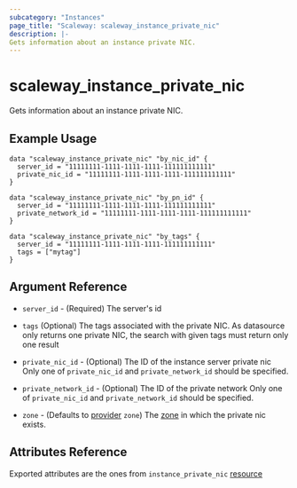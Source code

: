 ```yaml
---
subcategory: "Instances"
page_title: "Scaleway: scaleway_instance_private_nic"
description: |-
Gets information about an instance private NIC.
---
```


# scaleway_instance_private_nic

Gets information about an instance private NIC.

## Example Usage

```hcl
data "scaleway_instance_private_nic" "by_nic_id" {
  server_id = "11111111-1111-1111-1111-111111111111"
  private_nic_id = "11111111-1111-1111-1111-111111111111"
}

data "scaleway_instance_private_nic" "by_pn_id" {
  server_id = "11111111-1111-1111-1111-111111111111"
  private_network_id = "11111111-1111-1111-1111-111111111111"
}

data "scaleway_instance_private_nic" "by_tags" {
  server_id = "11111111-1111-1111-1111-111111111111"
  tags = ["mytag"]
}
```

## Argument Reference

- `server_id` - (Required) The server's id

- `tags` (Optional) The tags associated with the private NIC.
  As datasource only returns one private NIC, the search with given tags must return only one result

- `private_nic_id` - (Optional) The ID of the instance server private nic
  Only one of `private_nic_id` and `private_network_id` should be specified.

- `private_network_id` - (Optional) The ID of the private network
  Only one of `private_nic_id` and `private_network_id` should be specified.

- `zone` - (Defaults to [provider](../index.md#zone) `zone`) The [zone](../guides/regions_and_zones.md#zones) in which the private nic exists.

## Attributes Reference

Exported attributes are the ones from `instance_private_nic` [resource](../resources/instance_private_nic.md)
